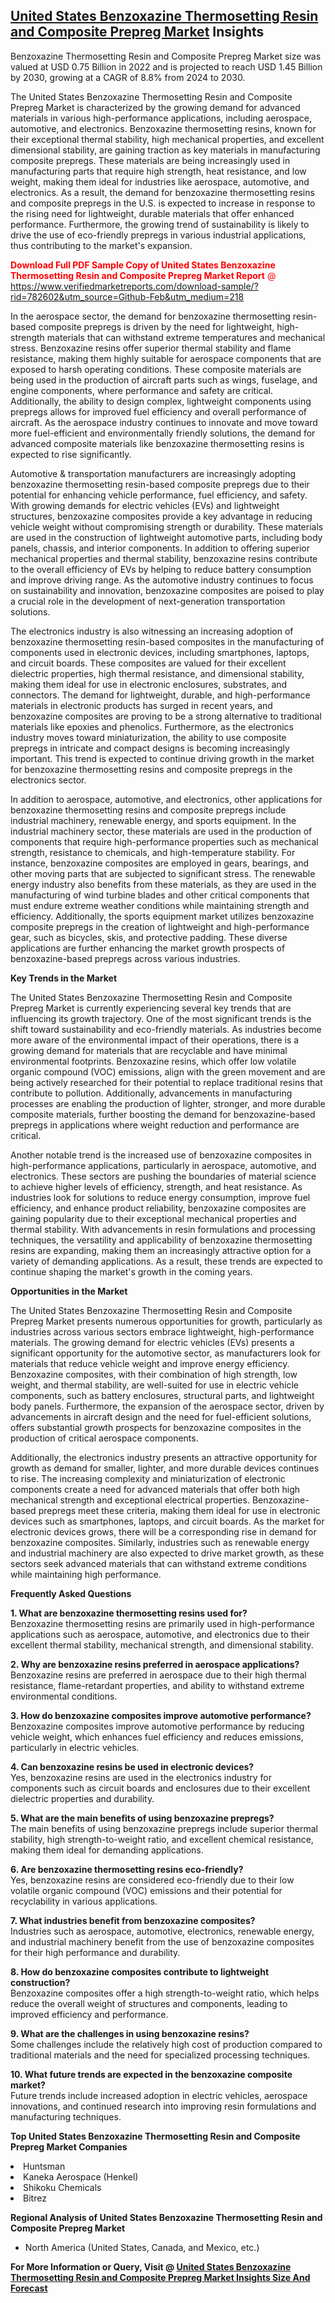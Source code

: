 <h2><a href="https://www.verifiedmarketreports.com/download-sample/?rid=782602&amp;utm_source=Github-Feb&amp;utm_medium=218" target="_blank">United States Benzoxazine Thermosetting Resin and Composite Prepreg Market</a> Insights</h2><p>Benzoxazine Thermosetting Resin and Composite Prepreg Market size was valued at USD 0.75 Billion in 2022 and is projected to reach USD 1.45 Billion by 2030, growing at a CAGR of 8.8% from 2024 to 2030.</p><p><p>The United States Benzoxazine Thermosetting Resin and Composite Prepreg Market is characterized by the growing demand for advanced materials in various high-performance applications, including aerospace, automotive, and electronics. Benzoxazine thermosetting resins, known for their exceptional thermal stability, high mechanical properties, and excellent dimensional stability, are gaining traction as key materials in manufacturing composite prepregs. These materials are being increasingly used in manufacturing parts that require high strength, heat resistance, and low weight, making them ideal for industries like aerospace, automotive, and electronics. As a result, the demand for benzoxazine thermosetting resins and composite prepregs in the U.S. is expected to increase in response to the rising need for lightweight, durable materials that offer enhanced performance. Furthermore, the growing trend of sustainability is likely to drive the use of eco-friendly prepregs in various industrial applications, thus contributing to the market's expansion. <p><span class=""><span style="color: #ff0000;"><strong>Download Full PDF Sample Copy of United States Benzoxazine Thermosetting Resin and Composite Prepreg Market Report</strong> @ </span><a href="https://www.verifiedmarketreports.com/download-sample/?rid=782602&amp;utm_source=Github-Feb&amp;utm_medium=218" target="_blank">https://www.verifiedmarketreports.com/download-sample/?rid=782602&amp;utm_source=Github-Feb&amp;utm_medium=218</a></span></p> <p>In the aerospace sector, the demand for benzoxazine thermosetting resin-based composite prepregs is driven by the need for lightweight, high-strength materials that can withstand extreme temperatures and mechanical stress. Benzoxazine resins offer superior thermal stability and flame resistance, making them highly suitable for aerospace components that are exposed to harsh operating conditions. These composite materials are being used in the production of aircraft parts such as wings, fuselage, and engine components, where performance and safety are critical. Additionally, the ability to design complex, lightweight components using prepregs allows for improved fuel efficiency and overall performance of aircraft. As the aerospace industry continues to innovate and move toward more fuel-efficient and environmentally friendly solutions, the demand for advanced composite materials like benzoxazine thermosetting resins is expected to rise significantly. <p>Automotive & transportation manufacturers are increasingly adopting benzoxazine thermosetting resin-based composite prepregs due to their potential for enhancing vehicle performance, fuel efficiency, and safety. With growing demands for electric vehicles (EVs) and lightweight structures, benzoxazine composites provide a key advantage in reducing vehicle weight without compromising strength or durability. These materials are used in the construction of lightweight automotive parts, including body panels, chassis, and interior components. In addition to offering superior mechanical properties and thermal stability, benzoxazine resins contribute to the overall efficiency of EVs by helping to reduce battery consumption and improve driving range. As the automotive industry continues to focus on sustainability and innovation, benzoxazine composites are poised to play a crucial role in the development of next-generation transportation solutions. <p>The electronics industry is also witnessing an increasing adoption of benzoxazine thermosetting resin-based composites in the manufacturing of components used in electronic devices, including smartphones, laptops, and circuit boards. These composites are valued for their excellent dielectric properties, high thermal resistance, and dimensional stability, making them ideal for use in electronic enclosures, substrates, and connectors. The demand for lightweight, durable, and high-performance materials in electronic products has surged in recent years, and benzoxazine composites are proving to be a strong alternative to traditional materials like epoxies and phenolics. Furthermore, as the electronics industry moves toward miniaturization, the ability to use composite prepregs in intricate and compact designs is becoming increasingly important. This trend is expected to continue driving growth in the market for benzoxazine thermosetting resins and composite prepregs in the electronics sector. <p>In addition to aerospace, automotive, and electronics, other applications for benzoxazine thermosetting resins and composite prepregs include industrial machinery, renewable energy, and sports equipment. In the industrial machinery sector, these materials are used in the production of components that require high-performance properties such as mechanical strength, resistance to chemicals, and high-temperature stability. For instance, benzoxazine composites are employed in gears, bearings, and other moving parts that are subjected to significant stress. The renewable energy industry also benefits from these materials, as they are used in the manufacturing of wind turbine blades and other critical components that must endure extreme weather conditions while maintaining strength and efficiency. Additionally, the sports equipment market utilizes benzoxazine composite prepregs in the creation of lightweight and high-performance gear, such as bicycles, skis, and protective padding. These diverse applications are further enhancing the market growth prospects of benzoxazine-based prepregs across various industries. <p><b>Key Trends in the Market</b> <p>The United States Benzoxazine Thermosetting Resin and Composite Prepreg Market is currently experiencing several key trends that are influencing its growth trajectory. One of the most significant trends is the shift toward sustainability and eco-friendly materials. As industries become more aware of the environmental impact of their operations, there is a growing demand for materials that are recyclable and have minimal environmental footprints. Benzoxazine resins, which offer low volatile organic compound (VOC) emissions, align with the green movement and are being actively researched for their potential to replace traditional resins that contribute to pollution. Additionally, advancements in manufacturing processes are enabling the production of lighter, stronger, and more durable composite materials, further boosting the demand for benzoxazine-based prepregs in applications where weight reduction and performance are critical. <p>Another notable trend is the increased use of benzoxazine composites in high-performance applications, particularly in aerospace, automotive, and electronics. These sectors are pushing the boundaries of material science to achieve higher levels of efficiency, strength, and heat resistance. As industries look for solutions to reduce energy consumption, improve fuel efficiency, and enhance product reliability, benzoxazine composites are gaining popularity due to their exceptional mechanical properties and thermal stability. With advancements in resin formulations and processing techniques, the versatility and applicability of benzoxazine thermosetting resins are expanding, making them an increasingly attractive option for a variety of demanding applications. As a result, these trends are expected to continue shaping the market's growth in the coming years. <p><b>Opportunities in the Market</b> <p>The United States Benzoxazine Thermosetting Resin and Composite Prepreg Market presents numerous opportunities for growth, particularly as industries across various sectors embrace lightweight, high-performance materials. The growing demand for electric vehicles (EVs) presents a significant opportunity for the automotive sector, as manufacturers look for materials that reduce vehicle weight and improve energy efficiency. Benzoxazine composites, with their combination of high strength, low weight, and thermal stability, are well-suited for use in electric vehicle components, such as battery enclosures, structural parts, and lightweight body panels. Furthermore, the expansion of the aerospace sector, driven by advancements in aircraft design and the need for fuel-efficient solutions, offers substantial growth prospects for benzoxazine composites in the production of critical aerospace components. <p>Additionally, the electronics industry presents an attractive opportunity for growth as demand for smaller, lighter, and more durable devices continues to rise. The increasing complexity and miniaturization of electronic components create a need for advanced materials that offer both high mechanical strength and exceptional electrical properties. Benzoxazine-based prepregs meet these criteria, making them ideal for use in electronic devices such as smartphones, laptops, and circuit boards. As the market for electronic devices grows, there will be a corresponding rise in demand for benzoxazine composites. Similarly, industries such as renewable energy and industrial machinery are also expected to drive market growth, as these sectors seek advanced materials that can withstand extreme conditions while maintaining high performance. <p><b>Frequently Asked Questions</b> <p><b>1. What are benzoxazine thermosetting resins used for?</b><br> Benzoxazine thermosetting resins are primarily used in high-performance applications such as aerospace, automotive, and electronics due to their excellent thermal stability, mechanical strength, and dimensional stability. <p><b>2. Why are benzoxazine resins preferred in aerospace applications?</b><br> Benzoxazine resins are preferred in aerospace due to their high thermal resistance, flame-retardant properties, and ability to withstand extreme environmental conditions. <p><b>3. How do benzoxazine composites improve automotive performance?</b><br> Benzoxazine composites improve automotive performance by reducing vehicle weight, which enhances fuel efficiency and reduces emissions, particularly in electric vehicles. <p><b>4. Can benzoxazine resins be used in electronic devices?</b><br> Yes, benzoxazine resins are used in the electronics industry for components such as circuit boards and enclosures due to their excellent dielectric properties and durability. <p><b>5. What are the main benefits of using benzoxazine prepregs?</b><br> The main benefits of using benzoxazine prepregs include superior thermal stability, high strength-to-weight ratio, and excellent chemical resistance, making them ideal for demanding applications. <p><b>6. Are benzoxazine thermosetting resins eco-friendly?</b><br> Yes, benzoxazine resins are considered eco-friendly due to their low volatile organic compound (VOC) emissions and their potential for recyclability in various applications. <p><b>7. What industries benefit from benzoxazine composites?</b><br> Industries such as aerospace, automotive, electronics, renewable energy, and industrial machinery benefit from the use of benzoxazine composites for their high performance and durability. <p><b>8. How do benzoxazine composites contribute to lightweight construction?</b><br> Benzoxazine composites offer a high strength-to-weight ratio, which helps reduce the overall weight of structures and components, leading to improved efficiency and performance. <p><b>9. What are the challenges in using benzoxazine resins?</b><br> Some challenges include the relatively high cost of production compared to traditional materials and the need for specialized processing techniques. <p><b>10. What future trends are expected in the benzoxazine composite market?</b><br> Future trends include increased adoption in electric vehicles, aerospace innovations, and continued research into improving resin formulations and manufacturing techniques.</p><p><strong>Top United States Benzoxazine Thermosetting Resin and Composite Prepreg Market Companies</strong></p><div data-test-id=""><p><li>Huntsman</li><li> Kaneka Aerospace (Henkel)</li><li> Shikoku Chemicals</li><li> Bitrez</li></p><div><strong>Regional Analysis of&nbsp;United States Benzoxazine Thermosetting Resin and Composite Prepreg Market</strong></div><ul><li dir="ltr"><p dir="ltr">North America&nbsp;(United States, Canada, and Mexico, etc.)</p></li></ul><p><strong>For More Information or Query, Visit @&nbsp;</strong><strong><a href="https://www.verifiedmarketreports.com/product/benzoxazine-thermosetting-resin-and-composite-prepreg-market/?utm_source=Github-Feb&amp;utm_medium=218" target="_blank">United States Benzoxazine Thermosetting Resin and Composite Prepreg Market Insights Size And Forecast</a></strong></p></div>
